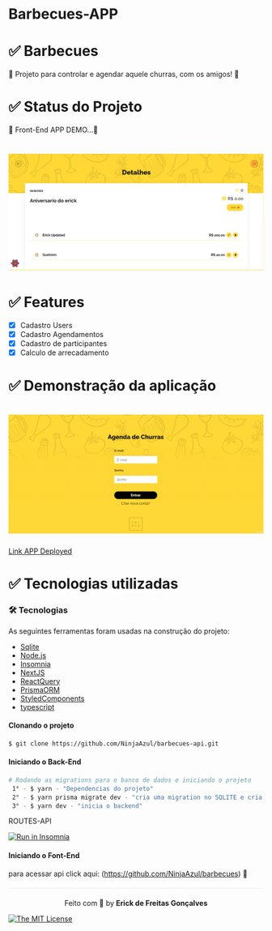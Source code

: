 
# Barbecues-APP


 # ✅ Barbecues
 
 
   🚀 Projeto para controlar e agendar aquele churras, com os amigos! 🚀
   
  
# ✅ Status do Projeto


 🚀 Front-End APP DEMO...🚀 

<h1 align="center">
  <img src=./global/demo/image-barbeues.png />
</h1>


#  ✅ Features

- [x] Cadastro Users
- [x] Cadastro Agendamentos
- [x] Cadastro de participantes
- [x] Calculo de arrecadamento  

# ✅ Demonstração da aplicação

<h1 align="center">
  <img src=./global/demo/barbecues.gif />
</h1>


<a href="https://barbecues-theta.vercel.app/">Link APP Deployed</a>


# ✅ Tecnologias utilizadas

### 🛠 Tecnologias

As seguintes ferramentas foram usadas na construção do projeto:

- [Sqlite](https://www.sqlite.org/index.html)
- [Node.js](https://nodejs.org/en/)
- [Insomnia](https://insomnia.rest/products/insomnia)
- [NextJS](https://nextjs.org/docs)
- [ReactQuery](https://nextjs.org/docs)
- [PrismaORM](https://www.prisma.io/)
- [StyledComponents](https://styled-components.com/)
- [typescript](https://www.typescriptlang.org/docs/)


#### Clonando o projeto
```sh
$ git clone https://github.com/NinjaAzul/barbecues-api.git

```
#### Iniciando o Back-End
```sh
# Rodando as migrations para o banco de dados e iniciando o projeto
 1° - $ yarn - "Dependencias do projeto"
 2° - $ yarn prisma migrate dev - "cria uma migration no SQLITE e cria as tabelas no banco"
 3° - $ yarn dev - "inicia o backend" 
```


ROUTES-API

<a href="https://insomnia.rest/run/?label=&uri=https%3A%2F%2Fgithub.com%2FNinjaAzul%2Fbarbecues-api%2Fblob%2Fmaster%2Fglobal%2Fjson%2Fbarbecues-app" target="_blank"><img src="https://insomnia.rest/images/run.svg" alt="Run in Insomnia"></a>

#### Iniciando o Font-End

 para acessar api click aqui: (https://github.com/NinjaAzul/barbecues) 🚀





<p align="center" style="margin-top: 20px; border-top: 1px solid #eee; padding-top: 20px;">Feito com 💙 by <strong>   Erick de Freitas Gonçalves  </strong> </p>

 
[![The MIT License](https://img.shields.io/badge/license-MIT-green.svg?style=flat-square)](http://github.com/jvictorfarias/gobarber/LICENSE.md)
